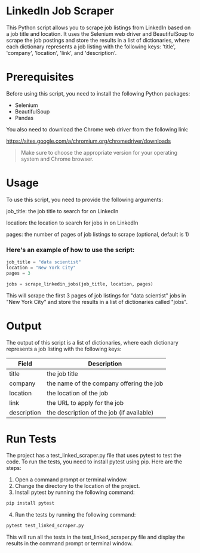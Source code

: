 # LinkedIn Job Scraper
This Python script allows you to scrape job listings from LinkedIn based on a job title and location. It uses the Selenium web driver and BeautifulSoup to scrape the job postings and store the results in a list of dictionaries, where each dictionary represents a job listing with the following keys: 'title', 'company', 'location', 'link', and 'description'.

# Prerequisites
Before using this script, you need to install the following Python packages:

- Selenium
- BeautifulSoup
- Pandas

You also need to download the Chrome web driver from the following link:

https://sites.google.com/a/chromium.org/chromedriver/downloads

> Make sure to choose the appropriate version for your operating system and Chrome browser.

# Usage
To use this script, you need to provide the following arguments:

job_title: the job title to search for on LinkedIn

location: the location to search for jobs in on LinkedIn


pages: the number of pages of job listings to scrape (optional, default is 1)

### Here's an example of how to use the script:

```python
job_title = "data scientist"
location = "New York City"
pages = 3

jobs = scrape_linkedin_jobs(job_title, location, pages)
```

This will scrape the first 3 pages of job listings for "data scientist" jobs in "New York City" and store the results in a list of dictionaries called "jobs".

# Output
The output of this script is a list of dictionaries, where each dictionary represents a job listing with the following keys:

| Field        | Description                                      |
|--------------|--------------------------------------------------|
| title        | the job title                                    |
| company      | the name of the company offering the job         |
| location     | the location of the job                          |
| link         | the URL to apply for the job                      |
| description  | the description of the job (if available)         |

# Run Tests
The project has a test_linked_scraper.py file that uses pytest to test the code. To run the tests, you need to install pytest using pip. Here are the steps:

1. Open a command prompt or terminal window.
2. Change the directory to the location of the project.
3. Install pytest by running the following command:

```bash
pip install pytest
```

4. Run the tests by running the following command:

```bash
pytest test_linked_scraper.py
```

This will run all the tests in the test_linked_scraper.py file and display the results in the command prompt or terminal window.

